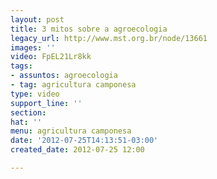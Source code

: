 ```yaml
---
layout: post
title: 3 mitos sobre a agroecologia
legacy_url: http://www.mst.org.br/node/13661
images: ''
video: FpEL21Lr8kk
tags:
- assuntos: agroecologia
- tag: agricultura camponesa
type: video
support_line: ''
section: 
hat: ''
menu: agricultura camponesa
date: '2012-07-25T14:13:51-03:00'
created_date: 2012-07-25 12:00

---
```

<p>&nbsp;</p><p style="text-align: center;"><object data="http://www.youtube.com/v/FpEL21Lr8kk&amp;feature" type="application/x-shockwave-flash" height="500" width="600"><param name="data" value="http://www.youtube.com/v/FpEL21Lr8kk&amp;feature"><param name="src" value="http://www.youtube.com/v/FpEL21Lr8kk&amp;feature"></object></p>

